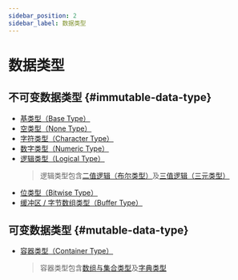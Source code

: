 ```yaml
---
sidebar_position: 2
sidebar_label: 数据类型
---
```


# 数据类型

## 不可变数据类型 {#immutable-data-type}

- [基类型（Base Type）](./01-base.md)
- [空类型（None Type）](./02-none.md)
- [字符类型（Character Type）](./03-character.md)
- [数字类型（Numeric Type）](./04-numeric.md)
- [逻辑类型​（Logical Type）](./05-logical.md)
  > 逻辑类型包含[二值逻辑（布尔类型）](./05-logical.md#anthor-boolean-type)及[​三值逻辑（三元类型）](./05-logical.md#anthor-tri-state-boolean-type)
- [位类型（Bitwise Type）](./06-bitwise.md)
- [缓冲区 / 字节数组类型（Buffer Type）](./07-buffer.md)

## 可变数据类型 {#mutable-data-type}

- [容器类型（Container Type）](./11-container.md)
  > 容器类型包含[数组与集合类型](./05-logical.md#anthor-boolean-type)及[字典类型](./05-logical.md#anthor-tri-state-boolean-type)
